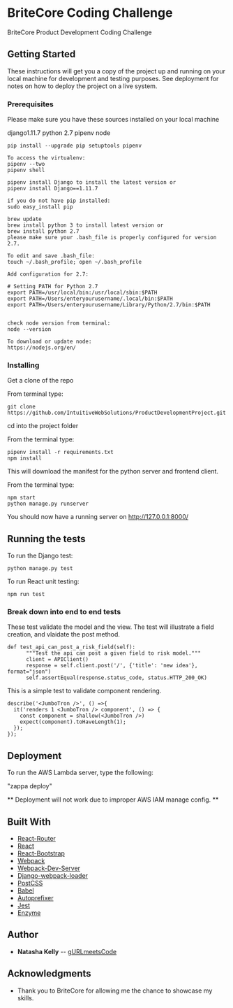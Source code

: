 # BriteCore Coding Challenge

BriteCore Product Development Coding Challenge

## Getting Started

These instructions will get you a copy of the project up and running on your local machine for development and testing purposes. See deployment for notes on how to deploy the project on a live system.

### Prerequisites

Please make sure you have these sources installed on your local machine

django1.11.7
python 2.7
pipenv
node

```
pip install --upgrade pip setuptools pipenv

To access the virtualenv:
pipenv --two
pipenv shell

pipenv install Django to install the latest version or
pipenv install Django==1.11.7

if you do not have pip installed:
sudo easy_install pip

brew update
brew install python 3 to install latest version or
brew install python 2.7
please make sure your .bash_file is properly configured for version 2.7.

To edit and save .bash_file:
touch ~/.bash_profile; open ~/.bash_profile

Add configuration for 2.7:

# Setting PATH for Python 2.7
export PATH=/usr/local/bin:/usr/local/sbin:$PATH
export PATH=/Users/enteryourusername/.local/bin:$PATH
export PATH=/Users/enteryourusername/Library/Python/2.7/bin:$PATH


check node version from terminal:
node --version

To download or update node:
https://nodejs.org/en/

```

### Installing

Get a clone of the repo

From terminal type:

`git clone  https://github.com/IntuitiveWebSolutions/ProductDevelopmentProject.git`

cd into the project folder

From the terminal type:
```
pipenv install -r requirements.txt
npm install
```

This will download the manifest for the python server and frontend client.


From the terminal type:

```
npm start
python manage.py runserver
```

You should now have a running server on http://127.0.0.1:8000/


## Running the tests

To run the Django test:

`python manage.py test`


To run React unit testing:

`npm run test`


### Break down into end to end tests


These test validate the model and the view. The test will illustrate a field creation, and vlaidate the post method.


```
def test_api_can_post_a_risk_field(self):
      """Test the api can post a given field to risk model."""
      client = APIClient()
      response = self.client.post('/', {'title': 'new idea'}, format="json")
      self.assertEqual(response.status_code, status.HTTP_200_OK)
```


This is a simple test to validate component rendering.

```
describe('<JumboTron />', () =>{
  it('renders 1 <JumboTron /> component', () => {
    const component = shallow(<JumboTron />)
    expect(component).toHaveLength(1);
  });
});

```


## Deployment

To run the AWS Lambda server, type the following:

"zappa deploy"

** Deployment will not work due to improper AWS IAM manage config. **


## Built With

* [React-Router](https://www.npmjs.com/package/react-router-dom)
* [React](https://reactjs.org)
* [React-Bootstrap](https://react-bootstrap.github.io)
* [Webpack](https://webpack.js.org)
* [Webpack-Dev-Server](https://webpack.github.io/docs/webpack-dev-server.html)
* [Django-webpack-loader](https://github.com/ezhome/django-webpack-loader)
* [PostCSS](http://postcss.org/)
* [Babel](https://babeljs.io)
* [Autoprefixer](https://github.com/postcss/autoprefixer)
* [Jest](https://facebook.github.io/jest/)
* [Enzyme](https://github.com/airbnb/enzyme)


## Author

* **Natasha Kelly** -- [gURLmeetsCode](https://github.com/gURLmeetsCode)

## Acknowledgments

* Thank you to BriteCore for allowing me the chance to showcase my skills.
